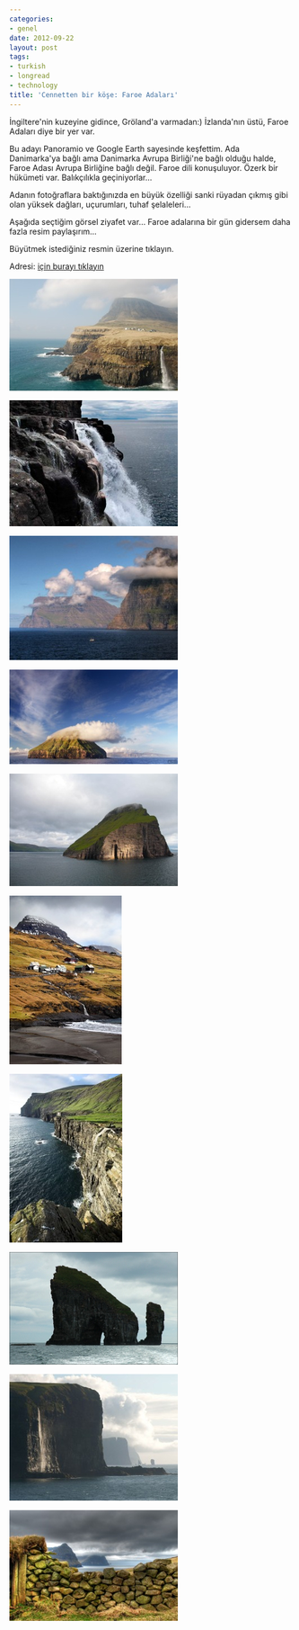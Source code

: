 ```yaml
---
categories:
- genel
date: 2012-09-22
layout: post
tags:
- turkish
- longread
- technology
title: 'Cennetten bir köşe: Faroe Adaları'
---
```


İngiltere'nin kuzeyine gidince, Gröland'a varmadan:) İzlanda'nın üstü, Faroe Adaları diye bir yer var.

Bu adayı Panoramio ve Google Earth sayesinde keşfettim. Ada Danimarka'ya bağlı ama Danimarka Avrupa Birliği'ne bağlı olduğu halde, Faroe Adası Avrupa Birliğine bağlı değil. Faroe dili konuşuluyor. Özerk bir hükümeti var. Balıkçılıkla geçiniyorlar…

Adanın fotoğraflara baktığınızda en büyük özelliği sanki rüyadan çıkmış gibi olan yüksek dağları, uçurumları, tuhaf şelaleleri…

Aşağıda seçtiğim görsel ziyafet var… Faroe adalarına bir gün gidersem daha fazla resim paylaşırım…

  

Büyütmek istediğiniz resmin üzerine tıklayın.

  

Adresi: [için burayı tıklayın](https://maps.google.com/maps/ms?msid=217041283198767899022.0004af08c68ec12d9e1e9&msa=0&ll=62.011218,-7.359467&spn=0.460164,1.365051&iwloc=0004ca460aedd9ad37235)

  

[![](/images/f586d-4256239.jpg)](https://suatatan.wordpress.com/wp-content/uploads/2012/09/f586d-4256239.jpg)

  

[![](/images/cb8b6-1325989.jpg)](https://suatatan.wordpress.com/wp-content/uploads/2012/09/cb8b6-1325989.jpg)

  

[![](/images/7bba7-26481818.jpg)](https://suatatan.wordpress.com/wp-content/uploads/2012/09/7bba7-26481818.jpg)

  

  

  

[![](/images/8c442-faroe-adalari-2.jpg)](https://suatatan.wordpress.com/wp-content/uploads/2012/09/8c442-faroe-adalari-2.jpg)

  

[![](/images/46aba-faroe-adalari.jpg)](https://suatatan.wordpress.com/wp-content/uploads/2012/09/46aba-faroe-adalari.jpg)

  

[![](/images/dec4f-faroe.jpg)](https://suatatan.wordpress.com/wp-content/uploads/2012/09/dec4f-faroe.jpg)

  

[![](/images/17f87-faroe2.jpg)](https://suatatan.wordpress.com/wp-content/uploads/2012/09/17f87-faroe2.jpg)

  

[![](/images/0a201-faroe3.jpg)](https://suatatan.wordpress.com/wp-content/uploads/2012/09/0a201-faroe3.jpg)

  

[![](/images/f853b-faroe4.jpg)](https://suatatan.wordpress.com/wp-content/uploads/2012/09/f853b-faroe4.jpg)

  

[![](/images/3e0c5-faroe_cennettenkenar.jpg)](https://suatatan.wordpress.com/wp-content/uploads/2012/09/3e0c5-faroe_cennettenkenar.jpg)
